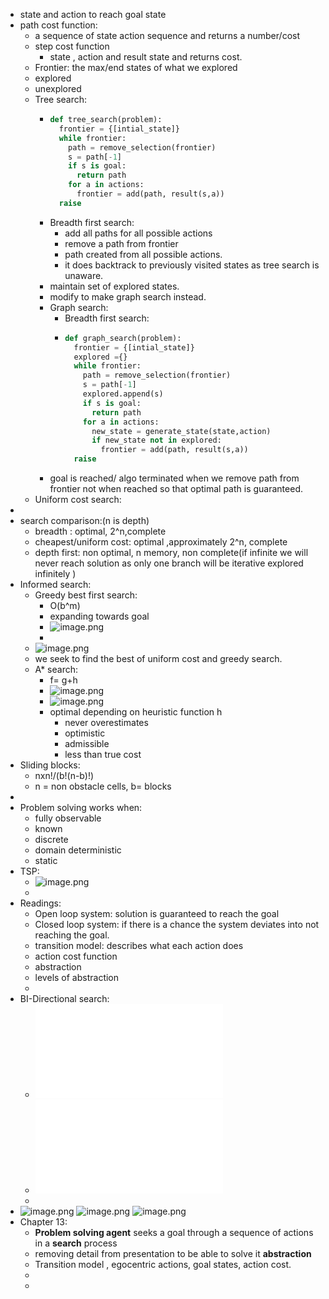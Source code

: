 - state and action to reach goal state
- path cost function:
	- a sequence of state action sequence and returns a number/cost
	- step cost function
		- state , action and result state and returns cost.
	- Frontier: the max/end states of what we explored
	- explored
	- unexplored
	- Tree search:
		- ```python
		  def tree_search(problem):
		    frontier = {[intial_state]}
		    while frontier:
		      path = remove_selection(frontier)
		      s = path[-1]
		      if s is goal:
		        return path
		      for a in actions:
		        frontier = add(path, result(s,a))
		    raise 
		  ```
		- Breadth first search:
			- add all paths for all possible actions
			- remove a path from frontier
			- path created from all possible actions.
			- it does backtrack to previously visited states as tree search is unaware.
		- maintain set of explored states.
		- modify to make graph search instead.
		- Graph search:
			- Breadth first search:
			- ```python
			  def graph_search(problem):
			    frontier = {[intial_state]}
			    explored ={}
			    while frontier:
			      path = remove_selection(frontier)
			      s = path[-1]
			      explored.append(s)
			      if s is goal:
			        return path
			      for a in actions:
			        new_state = generate_state(state,action)
			        if new_state not in explored:
			          frontier = add(path, result(s,a))
			    raise 
			  ```
		- goal is reached/ algo terminated when we remove path from frontier not when reached so that optimal path is guaranteed.
	- Uniform cost search:
-
- search comparison:(n is depth)
	- breadth : optimal, 2^n,complete
	- cheapest/uniform cost:  optimal ,approximately 2^n, complete
	- depth first: non optimal, n memory, non complete(if infinite we will never reach solution as only one branch will be iterative explored infinitely )
- Informed search:
	- Greedy best first search:
		- O(b^m)
		- expanding towards goal
		- ![image.png](../assets/image_1725094256871_0.png)
		-
	- ![image.png](../assets/image_1724663509847_0.png)
	- we seek to find the best of uniform cost and greedy search.
	- A* search:
		- f= g+h
		- ![image.png](../assets/image_1725094294298_0.png)
		- ![image.png](../assets/image_1725095508664_0.png)
		- optimal depending on heuristic function h
			- never overestimates
			- optimistic
			- admissible
			- less than true cost
- Sliding blocks:
	- nxn!/(b!(n-b)!)
	- n = non obstacle cells, b= blocks
-
- Problem solving works when:
	- fully observable
	- known
	- discrete
	- domain deterministic
	- static
- TSP:
	- ![image.png](../assets/image_1725097027466_0.png)
	-
- Readings:
	- Open loop system: solution is guaranteed to reach the goal
	- Closed loop system:  if there is a chance the system deviates into not reaching the goal.
	- transition model: describes what each action does
	- action cost function
	- abstraction
	- levels of abstraction
	-
- BI-Directional search:
	- ![Bi Directional A Star.pdf](../assets/Bi_Directional_A_Star_1725217550497_0.pdf)
	- ![Bi Directional A Star - Slides.pdf](../assets/Bi_Directional_A_Star_-_Slides_1725305216094_0.pdf)
	-
- ![image.png](../assets/image_1725621188151_0.png) ![image.png](../assets/image_1725621188380_0.png) ![image.png](../assets/image_1725621188500_0.png)
- Chapter 13:
	- **Problem solving agent** seeks a goal through a sequence of actions in a **search** process
	- removing detail from presentation to be able to solve it **abstraction**
	- Transition model , egocentric actions, goal states, action cost.
	-
	-